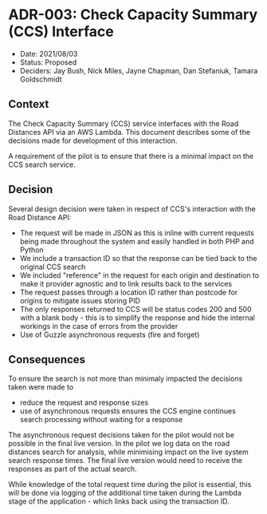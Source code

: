 # ADR-003: Check Capacity Summary (CCS) Interface

* Date: 2021/08/03
* Status: Proposed
* Deciders: Jay Bush, Nick Miles, Jayne Chapman, Dan Stefaniuk, Tamara Goldschmidt

## Context
The Check Capacity Summary (CCS) service interfaces with the Road Distances API via an AWS Lambda. This document describes some of the decisions made for development of this interaction.

A requirement of the pilot is to ensure that there is a minimal impact on the CCS search service.

## Decision

Several design decision were taken in respect of CCS's interaction with the Road Distance API:
* The request will be made in JSON as this is inline with current requests being made throughout the system and easily handled in both PHP and Python
* We include a transaction ID so that the response can be tied back to the original CCS search
* We included "reference" in the request for each origin and destination to make it provider agnostic and to link results back to the services
* The request passes through a location ID rather than postcode for origins to mitigate issues storing PID
* The only responses returned to CCS will be status codes 200 and 500 with a blank body - this is to simplify the response and hide the internal workings in the case of errors from the provider
* Use of Guzzle asynchronous requests (fire and forget)

## Consequences

To ensure the search is not more than minimaly impacted the decisions taken were made to
* reduce the request and response sizes
* use of asynchronous requests ensures the CCS engine continues search processing without waiting for a response

The asynchronous request decisions taken for the pilot would not be possible in the final live version. In the pilot we log data on the road distances search for analysis, while minimising impact on the live system search response times. The final live version would need to receive the responses as part of the actual search.

While knowledge of the total request time during the pilot is essential, this will be done via logging of the additional time taken during the Lambda stage of the application - which links back using the transaction ID.
